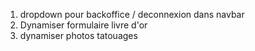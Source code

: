 1. dropdown pour backoffice / deconnexion dans navbar
2. Dynamiser formulaire livre d'or
3. dynamiser photos tatouages